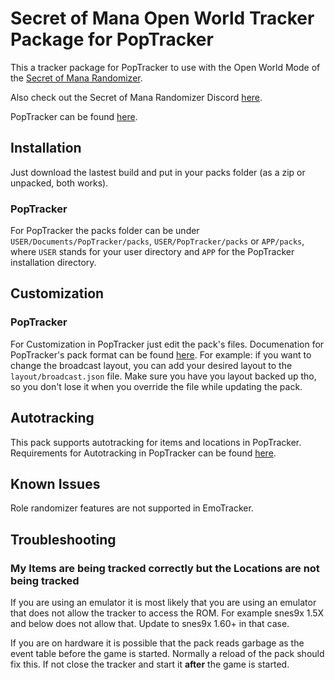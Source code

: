 # Secret of Mana Open World Tracker Package for PopTracker

This a tracker package for PopTracker to use with the Open World Mode of the [Secret of Mana Randomizer](https://secretofmanaancientcave.blogspot.com).

Also check out the Secret of Mana Randomizer Discord [here](https://discord.gg/YfmUHqU).

PopTracker can be found [here](https://github.com/black-sliver/PopTracker/releases).

## Installation

Just download the lastest build and put in your packs folder (as a zip or unpacked, both works).

### PopTracker

For PopTracker the packs folder can be under `USER/Documents/PopTracker/packs`, `USER/PopTracker/packs` or `APP/packs`, where `USER` stands for your user directory and `APP` for the PopTracker installation directory.

## Customization

### PopTracker

For Customization in PopTracker just edit the pack's files. Documenation for PopTracker's pack format can be found [here](https://github.com/black-sliver/PopTracker/blob/master/doc/PACKS.md).
For example: if you want to change the broadcast layout, you can add your desired layout to the `layout/broadcast.json` file.
Make sure you have you layout backed up tho, so you don't lose it when you override the file while updating the pack.

## Autotracking

This pack supports autotracking for items and locations in PopTracker.
Requirements for Autotracking in PopTracker can be found [here](https://github.com/black-sliver/PopTracker/#auto-tracking).

## Known Issues

Role randomizer features are not supported in EmoTracker.

## Troubleshooting

### My Items are being tracked correctly but the Locations are not being tracked

If you are using an emulator it is most likely that you are using an emulator that does not allow the tracker to access the ROM. For example snes9x 1.5X and below does not allow that. Update to snes9x 1.60+ in that case.

If you are on hardware it is possible that the pack reads garbage as the event table before the game is started. Normally a reload of the pack should fix this. If not close the tracker and start it **after** the game is started.
